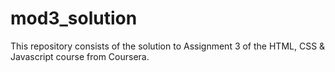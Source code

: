 # mod3_solution
This repository consists of the solution to Assignment 3 of the HTML, CSS &amp; Javascript course from Coursera.
